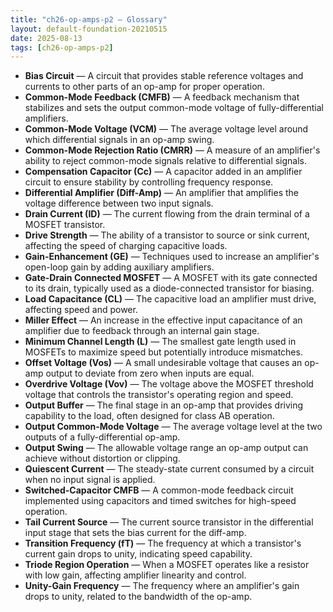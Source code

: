 ```yaml
---
title: "ch26-op-amps-p2 — Glossary"
layout: default-foundation-20210515
date: 2025-08-13
tags: [ch26-op-amps-p2]
---
```


- **Bias Circuit** — A circuit that provides stable reference voltages and currents to other parts of an op-amp for proper operation.  
- **Common-Mode Feedback (CMFB)** — A feedback mechanism that stabilizes and sets the output common-mode voltage of fully-differential amplifiers.  
- **Common-Mode Voltage (VCM)** — The average voltage level around which differential signals in an op-amp swing.  
- **Common-Mode Rejection Ratio (CMRR)** — A measure of an amplifier's ability to reject common-mode signals relative to differential signals.  
- **Compensation Capacitor (Cc)** — A capacitor added in an amplifier circuit to ensure stability by controlling frequency response.  
- **Differential Amplifier (Diff-Amp)** — An amplifier that amplifies the voltage difference between two input signals.  
- **Drain Current (ID)** — The current flowing from the drain terminal of a MOSFET transistor.  
- **Drive Strength** — The ability of a transistor to source or sink current, affecting the speed of charging capacitive loads.  
- **Gain-Enhancement (GE)** — Techniques used to increase an amplifier's open-loop gain by adding auxiliary amplifiers.  
- **Gate-Drain Connected MOSFET** — A MOSFET with its gate connected to its drain, typically used as a diode-connected transistor for biasing.  
- **Load Capacitance (CL)** — The capacitive load an amplifier must drive, affecting speed and power.  
- **Miller Effect** — An increase in the effective input capacitance of an amplifier due to feedback through an internal gain stage.  
- **Minimum Channel Length (L)** — The smallest gate length used in MOSFETs to maximize speed but potentially introduce mismatches.  
- **Offset Voltage (Vos)** — A small undesirable voltage that causes an op-amp output to deviate from zero when inputs are equal.  
- **Overdrive Voltage (Vov)** — The voltage above the MOSFET threshold voltage that controls the transistor's operating region and speed.  
- **Output Buffer** — The final stage in an op-amp that provides driving capability to the load, often designed for class AB operation.  
- **Output Common-Mode Voltage** — The average voltage level at the two outputs of a fully-differential op-amp.  
- **Output Swing** — The allowable voltage range an op-amp output can achieve without distortion or clipping.  
- **Quiescent Current** — The steady-state current consumed by a circuit when no input signal is applied.  
- **Switched-Capacitor CMFB** — A common-mode feedback circuit implemented using capacitors and timed switches for high-speed operation.  
- **Tail Current Source** — The current source transistor in the differential input stage that sets the bias current for the diff-amp.  
- **Transition Frequency (fT)** — The frequency at which a transistor's current gain drops to unity, indicating speed capability.  
- **Triode Region Operation** — When a MOSFET operates like a resistor with low gain, affecting amplifier linearity and control.  
- **Unity-Gain Frequency** — The frequency where an amplifier's gain drops to unity, related to the bandwidth of the op-amp.

